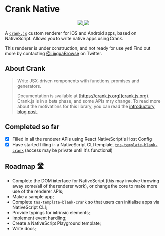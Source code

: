 # Crank Native

<p align="center">
    <!-- <a href="https://badge.fury.io/js/crank-native"><img src="https://badge.fury.io/js/crank-native.svg" alt="npm version" height="18"></a> -->
    <a href="https://opensource.org/licenses/mit-license.php">
        <img src="https://badges.frapsoft.com/os/mit/mit.png?v=103"/>
    </a>
    <a href="https://twitter.com/intent/follow?screen_name=LinguaBrowse">
        <img src="https://img.shields.io/twitter/follow/LinguaBrowse.svg?style=social&logo=twitter"/>
    </a>
</p>

A [`crank.js`](https://github.com/bikeshaving/crank) custom renderer for iOS and Android apps, based on NativeScript. Allows you to write native apps using Crank.

This renderer is under construction, and not ready for use yet! Find out more by contacting [@LinguaBrowse](https://twitter.com/LinguaBrowse) on Twitter.

## About Crank

> Write JSX-driven components with functions, promises and generators.
>
> Documentation is available at [https://crank.js.org](crank.js.org). Crank.js is in a beta phase, and some APIs may change. To read more about the motivations for this library, you can read the [introductory blog post](https://crank.js.org/blog/introducing-crank).

## Completed so far

- [x] Filled in all the renderer APIs using React NativeScript's Host Config
- [x] Have started filling in a NativeScript CLI template, [`tns-template-blank-crank`](https://github.com/shirakaba/tns-template-blank-crank) (access may be private until it's functional)

## Roadmap 🛣

* Complete the DOM interface for NativeScript (this may involve throwing away some/all of the renderer work), or change the core to make more use of the renderer APIs;
* Make a sample app;
* Complete `tns-template-blank-crank` so that users can initialise apps via NativeScript CLI;
* Provide typings for intrinsic elements;
* Implement event handling;
* Create a NativeScript Playground template;
* Write docs;